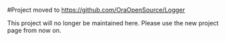 #Project moved to  https://github.com/OraOpenSource/Logger

This project will no longer be maintained here. Please use the new project page from now on.
